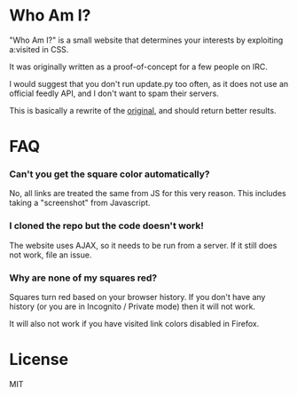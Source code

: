 Who Am I?
=========
"Who Am I?" is a small website that determines your interests by
exploiting a:visited in CSS.

It was originally written as a proof-of-concept for a few people on IRC.

I would suggest that you don't run update.py too often, as it does not use
an official feedly API, and I don't want to spam their servers.

This is basically a rewrite of the [original](http://tinsnail.neocities.org),
and should return better results.


FAQ
===

### Can't you get the square color automatically?

No, all links are treated the same from JS for this very reason.
This includes taking a "screenshot" from Javascript.


### I cloned the repo but the code doesn't work!

The website uses AJAX, so it needs to be run from a server.
If it still does not work, file an issue.

### Why are none of my squares red?

Squares turn red based on your browser history. If you don't have any history
(or you are in Incognito / Private mode) then it will not work.

It will also not work if you have visited link colors disabled in Firefox.


License
=======

MIT

